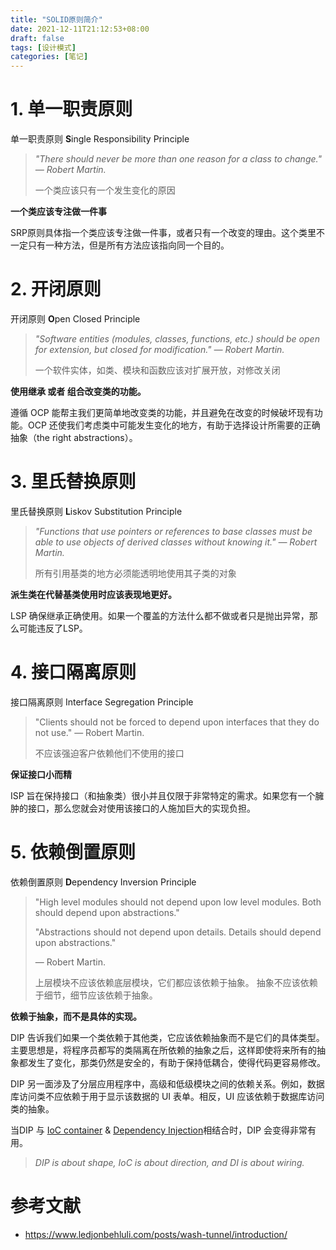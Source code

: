 ```yaml
---
title: "SOLID原则简介"
date: 2021-12-11T21:12:53+08:00
draft: false
tags: [设计模式]
categories: [笔记] 
---
```


# 1. 单一职责原则

单一职责原则 **S**ingle Responsibility Principle

> *"There should never be more than one reason for a class to change." — Robert Martin.*
>
> 一个类应该只有一个发生变化的原因

**一个类应该专注做一件事**

SRP原则具体指一个类应该专注做一件事，或者只有一个改变的理由。这个类里不一定只有一种方法，但是所有方法应该指向同一个目的。

# 2. 开闭原则

开闭原则 **O**pen Closed Principle

> *"Software entities (modules, classes, functions, etc.) should be open for extension, but closed for modification." — Robert Martin.*
>
> 一个软件实体，如类、模块和函数应该对扩展开放，对修改关闭

**使用继承 或者 组合改变类的功能。**

遵循 OCP 能帮主我们更简单地改变类的功能，并且避免在改变的时候破坏现有功能。OCP 还使我们考虑类中可能发生变化的地方，有助于选择设计所需要的正确抽象（the right abstractions）。

# 3. 里氏替换原则

里氏替换原则 **L**iskov Substitution Principle

> *"Functions that use pointers or references to base classes must be able to use objects of derived classes without knowing it." — Robert Martin.*
>
> 所有引用基类的地方必须能透明地使用其子类的对象

**派生类在代替基类使用时应该表现地更好。**

LSP 确保继承正确使用。如果一个覆盖的方法什么都不做或者只是抛出异常，那么可能违反了LSP。

# 4. 接口隔离原则

接口隔离原则 Interface Segregation Principle

> "Clients should not be forced to depend upon interfaces that they do not use." — Robert Martin.
>
> 不应该强迫客户依赖他们不使用的接口

**保证接口小而精**

ISP 旨在保持接口（和抽象类）很小并且仅限于非常特定的需求。如果您有一个臃肿的接口，那么您就会对使用该接口的人施加巨大的实现负担。

# 5. 依赖倒置原则

依赖倒置原则 **D**ependency Inversion Principle

> "High level modules should not depend upon low level modules. Both should depend upon abstractions."
>
> "Abstractions should not depend upon details. Details should depend upon abstractions."
>
> — Robert Martin.
>
> 上层模块不应该依赖底层模块，它们都应该依赖于抽象。
> 抽象不应该依赖于细节，细节应该依赖于抽象。

**依赖于抽象，而不是具体的实现。**

DIP 告诉我们如果一个类依赖于其他类，它应该依赖抽象而不是它们的具体类型。主要思想是，将程序员都写的类隔离在所依赖的抽象之后，这样即使将来所有的抽象都发生了变化，那类仍然是安全的，有助于保持低耦合，使得代码更容易修改。

DIP 另一面涉及了分层应用程序中，高级和低级模块之间的依赖关系。例如，数据库访问类不应依赖于用于显示该数据的 UI 表单。相反，UI 应该依赖于数据库访问类的抽象。

当DIP 与 [IoC container](https://www.ledjonbehluli.com/posts/wash-tunnel/ioc_container/) & [Dependency Injection](https://www.ledjonbehluli.com/posts/wash-tunnel/dependency_injection/)相结合时，DIP 会变得非常有用。

> *DIP is about shape, IoC is about direction, and DI is about wiring.*



# 参考文献

- https://www.ledjonbehluli.com/posts/wash-tunnel/introduction/
